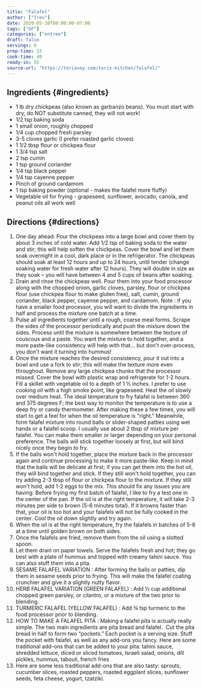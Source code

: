 ```yaml
---
title: "Falafel"
author: ["Trev"]
date: 2020-05-30T00:00:00-07:00
tags: ["GF"]
categories: ["entree"]
draft: false
servings: 6
prep-time: 15
cook-time: 40
ready-in: 55
source-url: "https://toriavey.com/toris-kitchen/falafel/"
---
```


## Ingredients {#ingredients}

-   1 lb dry chickpeas (also known as garbanzo beans). You must start with dry, do NOT substitute canned, they will not work!
-   1/2 tsp baking soda
-   1 small onion, roughly chopped
-   1/4 cup chopped fresh parsley
-   3-5 cloves garlic (I prefer roasted garlic cloves)
-   1 1/2 tbsp flour or chickpea flour
-   1 3/4 tsp salt
-   2 tsp cumin
-   1 tsp ground coriander
-   1/4 tsp black pepper
-   1/4 tsp cayenne pepper
-   Pinch of ground cardamom
-   1 tsp baking powder (optional - makes the falafel more fluffy)
-   Vegetable oil for frying - grapeseed, sunflower, avocado, canola, and peanut oils all work well


## Directions {#directions}

1.  One day ahead:  Pour the chickpeas into a large bowl and cover them by about 3 inches of cold water. Add 1/2 tsp of baking soda to the water and stir; this will help soften the chickpeas. Cover the bowl and let them soak overnight in a cool, dark place or in the refrigerator. The chickpeas should soak at least 12 hours and up to 24 hours, until tender (change soaking water for fresh water after 12 hours). They will double in size as they soak – you will have between 4 and 5 cups of beans after soaking.
2.  Drain and rinse the chickpeas well. Pour them into your food processor along with the chopped onion, garlic cloves, parsley, flour or chickpea flour (use chickpea flour to make gluten free), salt, cumin, ground coriander, black pepper, cayenne pepper, and cardamom.  Note : if you have a smaller food processor, you will want to divide the ingredients in half and process the mixture one batch at a time.
3.  Pulse all ingredients together until a rough, coarse meal forms. Scrape the sides of the processor periodically and push the mixture down the sides. Process until the mixture is somewhere between the texture of couscous and a paste. You want the mixture to hold together, and a more paste-like consistency will help with that... but don't over-process, you don't want it turning into hummus!
4.  Once the mixture reaches the desired consistency, pour it out into a bowl and use a fork to stir; this will make the texture more even throughout. Remove any large chickpea chunks that the processor missed.  Cover the bowl with plastic wrap and refrigerate for 1-2 hours.  Fill a skillet with vegetable oil to a depth of 1 ½ inches. I prefer to use cooking oil with a high smoke point, like grapeseed. Heat the oil slowly over medium heat. The ideal temperature to fry falafel is between 360 and 375 degrees F; the best way to monitor the temperature is to use a deep fry or candy thermometer. After making these a few times, you will start to get a feel for when the oil temperature is "right."  Meanwhile, form falafel mixture into round balls or slider-shaped patties using wet hands or a falafel scoop. I usually use about 2 tbsp of mixture per falafel. You can make them smaller or larger depending on your personal preference. The balls will stick together loosely at first, but will bind nicely once they begin to fry.
5.  If the balls won't hold together, place the mixture back in the processor again and continue processing to make it more paste-like. Keep in mind that the balls will be delicate at first; if you can get them into the hot oil, they will bind together and stick. If they still won't hold together, you can try adding 2-3 tbsp of flour or chickpea flour to the mixture. If they still won't hold, add 1-2 eggs to the mix. This should fix any issues you are having.  Before frying my first batch of falafel, I like to fry a test one in the center of the pan. If the oil is at the right temperature, it will take 2-3 minutes per side to brown (5-6 minutes total). If it browns faster than that, your oil is too hot and your falafels will not be fully cooked in the center. Cool the oil down slightly and try again.
6.  When the oil is at the right temperature, fry the falafels in batches of 5-6 at a time until golden brown on both sides.
7.  Once the falafels are fried, remove them from the oil using a slotted spoon.
8.  Let them drain on paper towels. Serve the falafels fresh and hot; they go best with a plate of hummus and topped with creamy tahini sauce. You can also stuff them into a pita.
9.  SESAME FALAFEL VARIATION : After forming the balls or patties, dip them in sesame seeds prior to frying. This will make the falafel coating crunchier and give it a slightly nutty flavor.
10. HERB FALAFEL VARIATION (GREEN FALAFEL) : Add ½ cup additional chopped green parsley, or cilantro, or a mixture of the two prior to blending.
11. TURMERIC FALAFEL (YELLOW FALAFEL) : Add ¾ tsp turmeric to the food processor prior to blending.
12. HOW TO MAKE A FALAFEL PITA : Making a falafel pita is actually really simple. The two main ingredients are pita bread and falafel.   Cut the pita bread in half to form two “pockets.” Each pocket is a serving size. Stuff the pocket with falafel, as well as any add-ons you fancy.  Here are some traditional add-ons that can be added to your pita: tahini sauce, shredded lettuce, diced or sliced tomatoes, Israeli salad, onions, dill pickles, hummus, tabouli, french fries
13. Here are some less traditional add-ons that are also tasty: sprouts, cucumber slices, roasted peppers, roasted eggplant slices, sunflower seeds, feta cheese, yogurt, tzatziki.